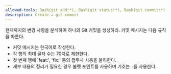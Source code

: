 ```yaml
---
allowed-tools: Bash(git add:*), Bash(git status:*), Bash(git commit:*)
description: Create a git commit
---
```


현재까지의 변경 사항을 분석하여 하나의 Git 커밋을 생성하라. 커밋 메시지는 다음 규칙을 따른다.

- 커밋 메시지는 한국어로 작성한다.
- 각 행의 최대 글자 수는 70자로 제한한다.
- 첫 번째 행에 'feat:', 'fix:' 등의 접두사 사용을 불허한다.
- 세부 내용의 정리가 필요한 경우 불렛 포인트를 사용하며 기호는 `-`을 사용한다.
